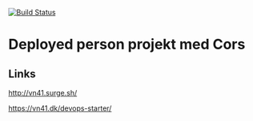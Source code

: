 [![Build Status](https://travis-ci.org/LouYourLife/Cors.svg?branch=master)](https://travis-ci.org/LouYourLife/Cors)

# Deployed person projekt med Cors

## Links
http://vn41.surge.sh/

https://vn41.dk/devops-starter/
